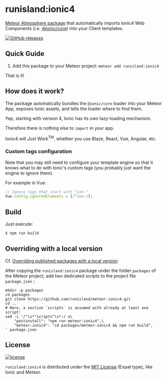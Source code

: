 # runisland:ionic4

[Meteor Atmosphere package](https://atmospherejs.com/runisland/ionic4) that automatically imports Ionic4 Web Components (i.e. [@ionic/core](https://www.npmjs.com/package/@ionic/core)) into your Client templates.

[![GitHub releases](https://img.shields.io/github/release/runisland/meteor-ionic4.svg?label=GitHub)](https://github.com/runisland/meteor-ionic4/releases)


## Quick Guide

1. Add this package to your Meteor project: `meteor add runisland:ionic4`

That is it!


## How does it work?

The package automatically bundles the `@ionic/core` loader into your Meteor App, exposes Ionic assets, and tells the loader where to find them.

Yep, starting with version 4, Ionic has its own lazy-loading mechanism.

Therefore there is nothing else to `import` in your app.

Ionic4 will _Just Work_<sup>TM</sup>, whether you use Blaze, React, Vue, Angular, etc.


### Custom tags configuration

Note that you may still need to configure your template engine so that it knows what to do with Ionic's custom tags (you probably just want the engine to ignore them).

For example in Vue:
```javascript
// Ignore tags that start with "ion-"
Vue.config.ignoredElements = [/^ion-/];
```


## Build

Just execute:
```bash
$ npm run build
```

## Overriding with a local version

Cf. [Overriding published packages with a local version](https://guide.meteor.com/writing-atmosphere-packages.html#overriding-atmosphere-packages)

After copying the `runisland:ionic4` package under the folder `packages` of the Meteor project, add two dedicated scripts to the project file `package.json` :

```
mkdir -p packages
cd packages
git clone https://github.com/runisland/meteor-ionic4.git
cd ..
# Here, a section `scripts` is assumed with already at least one script:
sed -i '/^\s*"scripts"\s*:/ a\
    "postinstall": "npm run meteor:ionic4",\
    "meteor:ionic4": "cd packages/meteor-ionic4 && npm run build",
' package.json
```

## License

[![license](https://img.shields.io/github/license/runisland/meteor-ionic4.svg)](LICENSE)

`runisland:ionic4` is distributed under the [MIT License](http://choosealicense.com/licenses/mit/) (Expat type), like Ionic and Meteor.

